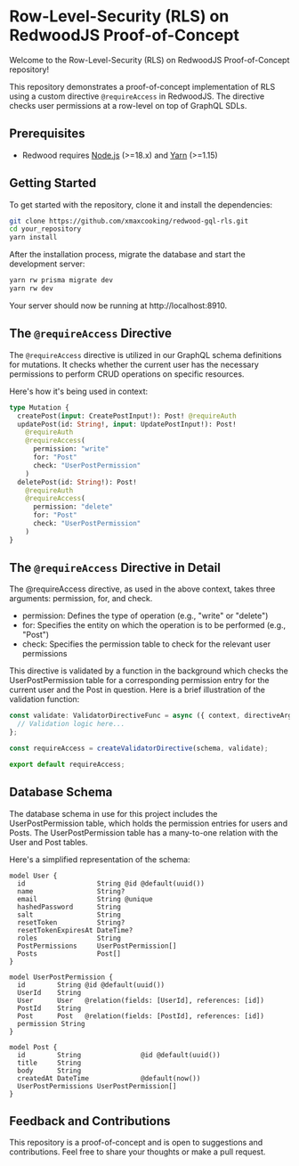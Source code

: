 # Row-Level-Security (RLS) on RedwoodJS Proof-of-Concept

Welcome to the Row-Level-Security (RLS) on RedwoodJS Proof-of-Concept repository!

This repository demonstrates a proof-of-concept implementation of RLS using a custom directive `@requireAccess` in RedwoodJS. The directive checks user permissions at a row-level on top of GraphQL SDLs.

## Prerequisites

- Redwood requires [Node.js](https://nodejs.org/en/) (>=18.x) and [Yarn](https://yarnpkg.com/) (>=1.15)

## Getting Started

To get started with the repository, clone it and install the dependencies:

```bash
git clone https://github.com/xmaxcooking/redwood-gql-rls.git
cd your_repository
yarn install
```

After the installation process, migrate the database and start the development server:

```bash
yarn rw prisma migrate dev
yarn rw dev
```

Your server should now be running at http://localhost:8910.

## The `@requireAccess` Directive

The `@requireAccess` directive is utilized in our GraphQL schema definitions for mutations. It checks whether the current user has the necessary permissions to perform CRUD operations on specific resources.

Here's how it's being used in context:

```graphql
type Mutation {
  createPost(input: CreatePostInput!): Post! @requireAuth
  updatePost(id: String!, input: UpdatePostInput!): Post!
    @requireAuth
    @requireAccess(
      permission: "write"
      for: "Post"
      check: "UserPostPermission"
    )
  deletePost(id: String!): Post!
    @requireAuth
    @requireAccess(
      permission: "delete"
      for: "Post"
      check: "UserPostPermission"
    )
}
```

## The `@requireAccess` Directive in Detail

The @requireAccess directive, as used in the above context, takes three arguments: permission, for, and check.

- permission: Defines the type of operation (e.g., "write" or "delete")
- for: Specifies the entity on which the operation is to be performed (e.g., "Post")
- check: Specifies the permission table to check for the relevant user permissions

This directive is validated by a function in the background which checks the UserPostPermission table for a corresponding permission entry for the current user and the Post in question. Here is a brief illustration of the validation function:

```typescript
const validate: ValidatorDirectiveFunc = async ({ context, directiveArgs }) => {
  // Validation logic here...
};

const requireAccess = createValidatorDirective(schema, validate);

export default requireAccess;
```

## Database Schema

The database schema in use for this project includes the UserPostPermission table, which holds the permission entries for users and Posts. The UserPostPermission table has a many-to-one relation with the User and Post tables.

Here's a simplified representation of the schema:

```prisma
model User {
  id                  String @id @default(uuid())
  name                String?
  email               String @unique
  hashedPassword      String
  salt                String
  resetToken          String?
  resetTokenExpiresAt DateTime?
  roles               String
  PostPermissions     UserPostPermission[]
  Posts               Post[]
}

model UserPostPermission {
  id        String @id @default(uuid())
  UserId    String
  User      User   @relation(fields: [UserId], references: [id])
  PostId    String
  Post      Post   @relation(fields: [PostId], references: [id])
  permission String
}

model Post {
  id        String               @id @default(uuid())
  title     String
  body      String
  createdAt DateTime             @default(now())
  UserPostPermissions UserPostPermission[]
}
```

## Feedback and Contributions
This repository is a proof-of-concept and is open to suggestions and contributions. Feel free to share your thoughts or make a pull request.
